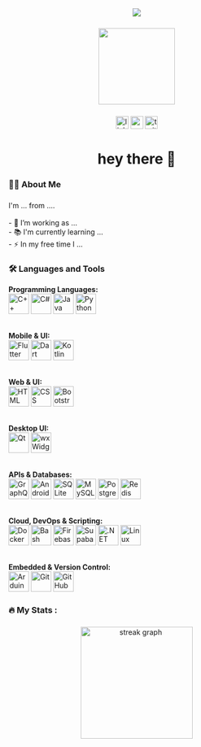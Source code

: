 <div align="center">
  <img src="https://visitor-badge.laobi.icu/badge?page_id=Anubisx404.Anubisx404&"  />
</div>

###

<div align="center">
  <img height="150" src="https://media.giphy.com/media/M9gbBd9nbDrOTu1Mqx/giphy.gif"  />
</div>

###

<div align="center">
  <img src="https://img.shields.io/static/v1?message=LinkedIn&logo=linkedin&label=&color=0077B5&logoColor=white&labelColor=&style=for-the-badge" height="25" alt="linkedin logo"  />
  <img src="https://img.shields.io/static/v1?message=Youtube&logo=youtube&label=&color=FF0000&logoColor=white&labelColor=&style=for-the-badge" height="25" alt="youtube logo"  />
  <img src="https://img.shields.io/static/v1?message=Twitter&logo=twitter&label=&color=1DA1F2&logoColor=white&labelColor=&style=for-the-badge" height="25" alt="twitter logo"  />
</div>

###

<h1 align="center">hey there 👋</h1>

###

<h3 align="left">👩‍💻  About Me</h3>

###

<p align="left">I'm ... from ....<br><br>- 🔭 I’m working as ...<br>- 📚 I'm currently learning ...<br>- ⚡ In my free time I ...</p>

###

<h3 align="left">🛠 Languages and Tools</h3>

<div align="left">
  <!-- Programming Languages -->
  <strong>Programming Languages:</strong><br>
  <img src="https://cdn.jsdelivr.net/gh/devicons/devicon/icons/cplusplus/cplusplus-original.svg" height="40" alt="C++" /> 
  <img src="https://cdn.jsdelivr.net/gh/devicons/devicon/icons/csharp/csharp-original.svg" height="40" alt="C#" /> 
  <img src="https://cdn.jsdelivr.net/gh/devicons/devicon/icons/java/java-original.svg" height="40" alt="Java" /> 
  <img src="https://cdn.jsdelivr.net/gh/devicons/devicon/icons/python/python-original.svg" height="40" alt="Python" /> 
  <br><br>
  
  <!-- Mobile & UI -->
  <strong>Mobile & UI:</strong><br>
  <img src="https://cdn.jsdelivr.net/gh/devicons/devicon/icons/flutter/flutter-original.svg" height="40" alt="Flutter" /> 
  <img src="https://cdn.jsdelivr.net/gh/devicons/devicon/icons/dart/dart-original.svg" height="40" alt="Dart" /> 
  <img src="https://cdn.jsdelivr.net/gh/devicons/devicon/icons/kotlin/kotlin-original.svg" height="40" alt="Kotlin" /> 
  <br><br>
  
  <!-- Web & UI Design -->
  <strong>Web & UI:</strong><br>
  <img src="https://cdn.jsdelivr.net/gh/devicons/devicon/icons/html5/html5-original.svg" height="40" alt="HTML" /> 
  <img src="https://cdn.jsdelivr.net/gh/devicons/devicon/icons/css3/css3-original.svg" height="40" alt="CSS" /> 
  <img src="https://cdn.jsdelivr.net/gh/devicons/devicon/icons/bootstrap/bootstrap-original.svg" height="40" alt="Bootstrap" /> 
  <br><br>
  
  <!-- Desktop UI Frameworks -->
  <strong>Desktop UI:</strong><br>
  <img src="https://upload.wikimedia.org/wikipedia/commons/0/0b/Qt_logo_2016.svg" height="40" alt="Qt" /> 
  <img src="https://upload.wikimedia.org/wikipedia/commons/b/bb/WxWidgets.svg" height="40" alt="wxWidgets" /> 
  <br><br>
  
  <!-- APIs & Databases -->
  <strong>APIs & Databases:</strong><br>
  <img src="https://cdn.jsdelivr.net/gh/devicons/devicon/icons/graphql/graphql-plain.svg" height="40" alt="GraphQL" /> 
  <img src="https://cdn.jsdelivr.net/gh/devicons/devicon/icons/android/android-original.svg" height="40" alt="Android" /> 
  <img src="https://cdn.jsdelivr.net/gh/devicons/devicon/icons/sqlite/sqlite-original.svg" height="40" alt="SQLite" /> 
  <img src="https://cdn.jsdelivr.net/gh/devicons/devicon/icons/mysql/mysql-original.svg" height="40" alt="MySQL" /> 
  <img src="https://cdn.jsdelivr.net/gh/devicons/devicon/icons/postgresql/postgresql-original.svg" height="40" alt="PostgreSQL" /> 
  <img src="https://cdn.jsdelivr.net/gh/devicons/devicon/icons/redis/redis-original.svg" height="40" alt="Redis" /> 
  <br><br>
  
  <!-- Cloud, DevOps, & Scripting -->
  <strong>Cloud, DevOps & Scripting:</strong><br>
  <img src="https://cdn.jsdelivr.net/gh/devicons/devicon/icons/docker/docker-original.svg" height="40" alt="Docker" /> 
  <img src="https://www.vectorlogo.zone/logos/gnu_bash/gnu_bash-icon.svg" height="40" alt="Bash" /> 
  <img src="https://cdn.jsdelivr.net/gh/devicons/devicon/icons/firebase/firebase-plain.svg" height="40" alt="Firebase" /> 
  <img src="https://raw.githubusercontent.com/supabase/supabase/master/web/static/supabase-logo-icon.png" height="40" alt="Supabase" /> <!-- Official -->
  <img src="https://cdn.jsdelivr.net/gh/devicons/devicon/icons/dot-net/dot-net-original.svg" height="40" alt=".NET" /> <!-- Modern variant -->
  <img src="https://cdn.jsdelivr.net/gh/devicons/devicon/icons/linux/linux-original.svg" height="40" alt="Linux" /> 
  <br><br>
  
  <!-- Embedded & Version Control -->
  <strong>Embedded & Version Control:</strong><br>
  <img src="https://cdn.jsdelivr.net/gh/devicons/devicon/icons/arduino/arduino-original.svg" height="40" alt="Arduino" /> 
  <img src="https://cdn.jsdelivr.net/gh/devicons/devicon/icons/git/git-original.svg" height="40" alt="Git" /> 
  <img src="https://cdn.jsdelivr.net/gh/devicons/devicon/icons/github/github-original.svg" height="40" alt="GitHub" /> 
</div>


###

<h3 align="left">🔥   My Stats :</h3>

###

<div align="center">
  <img src="https://streak-stats.demolab.com?user=Anubisx404&locale=en&mode=daily&theme=dark&hide_border=false&border_radius=5&order=3" height="220" alt="streak graph"  />
</div>

